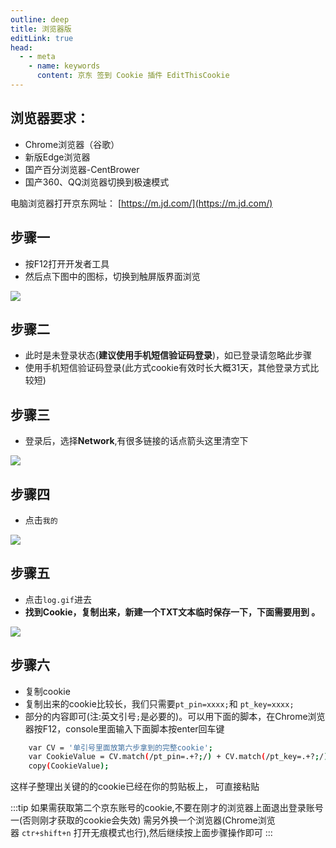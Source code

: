 ```yaml
---
outline: deep
title: 浏览器版
editLink: true
head:
  - - meta
    - name: keywords
      content: 京东 签到 Cookie 插件 EditThisCookie
---
```

## 浏览器要求：

-   Chrome浏览器（谷歌）
-   新版Edge浏览器
-   国产百分浏览器-CentBrower
-  国产360、QQ浏览器切换到极速模式

电脑浏览器打开京东网址： [https://m.jd.com/](https://m.jd.com/)

## 步骤一
- 按F12打开开发者工具
- 然后点下图中的图标，切换到触屏版界面浏览

![](https://cdn.jsdelivr.net/gh/vanhiupun/pic@1.0/img/20230910183043.png)

## 步骤二
- 此时是未登录状态(**建议使用手机短信验证码登录**)，如已登录请忽略此步骤
- 使用手机短信验证码登录(此方式cookie有效时长大概31天，其他登录方式比较短)

## 步骤三
- 登录后，选择**Network**,有很多链接的话点箭头这里清空下

![](https://cdn.jsdelivr.net/gh/vanhiupun/pic@1.0/img/20230910183211.png)

## 步骤四
- 点击`我的`

![](https://cdn.jsdelivr.net/gh/vanhiupun/pic@1.0/img/20230910183240.png)

## 步骤五
- 点击`log.gif`进去
- **找到Cookie，复制出来，新建一个TXT文本临时保存一下，下面需要用到 。**

![](https://cdn.jsdelivr.net/gh/vanhiupun/pic@1.0/img/20230910183306.png)

## 步骤六
- 复制cookie
- 复制出来的cookie比较长，我们只需要`pt_pin=xxxx;`和 `pt_key=xxxx;`
- 部分的内容即可(注:英文引号`;`是必要的)。可以用下面的脚本，在Chrome浏览器按F12，console里面输入下面脚本按enter回车键
    
```bash
    var CV = '单引号里面放第六步拿到的完整cookie';
    var CookieValue = CV.match(/pt_pin=.+?;/) + CV.match(/pt_key=.+?;/);
    copy(CookieValue);
```
    
这样子整理出关键的的cookie已经在你的剪贴板上， 可直接粘贴

:::tip
如果需获取第二个京东账号的cookie,不要在刚才的浏览器上面退出登录账号一(否则刚才获取的cookie会失效)
需另外换一个浏览器(Chrome浏览器 `ctr+shift+n` 打开无痕模式也行),然后继续按上面步骤操作即可
:::